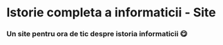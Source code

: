 # Istorie completa a informaticii - Site

### Un site pentru ora de tic despre istoria informaticii 😋
